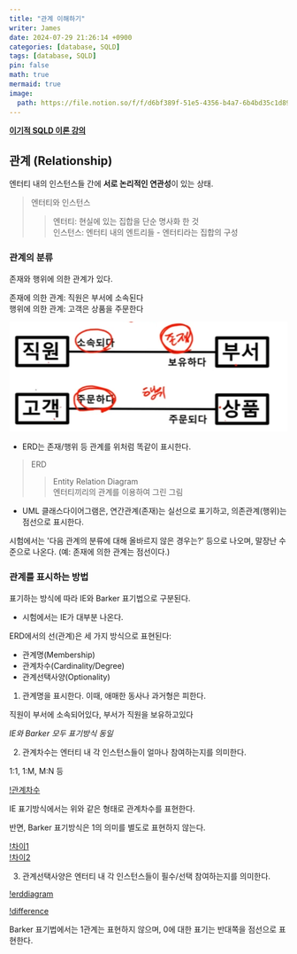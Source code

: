 ```yaml
---
title: "관계 이해하기"
writer: James
date: 2024-07-29 21:26:14 +0900
categories: [database, SQLD]
tags: [database, SQLD]
pin: false
math: true
mermaid: true
image:
  path: https://file.notion.so/f/f/d6bf389f-51e5-4356-b4a7-6b4bd35c1d89/dc53bd14-688b-4c51-83c3-f7ad6f2db4b0/Untitled.png?id=712a5cdc-4f2c-4a1b-a0b3-8c60419da21f&table=block&spaceId=d6bf389f-51e5-4356-b4a7-6b4bd35c1d89&expirationTimestamp=1722384000000&signature=ZPsLjZ0F-uGe4omZ39qFRRv4VgbDlPMKhuh66YTj6Ig&downloadName=Untitled.png
---
```


[**이기적 SQLD 이론 강의**](https://www.youtube.com/watch?v=64c0BgeCLAY&t=1s)  

## 관계 (Relationship)  

엔터티 내의 인스턴스들 간에 **서로 논리적인 연관성**이 있는 상태.

> 엔터티와 인스턴스   
>> 엔터티: 현실에 있는 집합을 단순 명사화 한 것  
>> 인스턴스: 엔터티 내의 엔트리들 - 엔터티라는 집합의 구성  

### 관계의 분류  

존재와 행위에 의한 관계가 있다.  

존재에 의한 관계: 직원은 부서에 소속된다  
행위에 의한 관계: 고객은 상품을 주문한다  

![alt text](image.png)

- ERD는 존재/행위 등 관계를 위처럼 똑같이 표시한다. 

> ERD  
>> Entity Relation Diagram  
>> 엔터티끼리의 관계를 이용하여 그린 그림  

- UML 클래스다이어그램은, 연간관계(존재)는 실선으로 표기하고, 의존관계(행위)는 점선으로 표시한다.  

시험에서는 '다음 관계의 분류에 대해 올바르지 않은 경우는?' 등으로 나오며, 말장난 수준으로 나온다. (예: 존재에 의한 관계는 점선이다.)  

### 관계를 표시하는 방법  

표기하는 방식에 따라 IE와 Barker 표기법으로 구분된다.  
- 시험에서는 IE가 대부분 나온다.  

ERD에서의 선(관계)은 세 가지 방식으로 표현된다:  

- 관계명(Membership)
- 관계차수(Cardinality/Degree)
- 관계선택사양(Optionality)  

1. 관계명을 표시한다. 이때, 애매한 동사나 과거형은 피한다.  

직원이 부서에 소속되어있다, 부서가 직원을 보유하고있다  

*IE와 Barker 모두 표기방식 동일*  

2. 관계차수는 엔터티 내 각 인스턴스들이 얼마나 참여하는지를 의미한다.  

1:1, 1:M, M:N 등  

[!관계차수](https://mblogthumb-phinf.pstatic.net/MjAxODExMTlfMjE3/MDAxNTQyNjM4Mjk2MDg4.EmvBgBtbc0lT4BZPnZ8uxsXUAB0g2w1ywkkf8hCS8C0g.zuCjeQTS814lsqwUfglO2XPR0RePTEzi9tCvK7hu2wwg.PNG.qbxlvnf11/ERD-Notation.PNG?type=w800)   

IE 표기방식에서는 위와 같은 형태로 관계차수를 표현한다. 

반면, Barker 표기방식은 1의 의미를 별도로 표현하지 않는다.  

[!차이1](https://velog.velcdn.com/images/mjieun/post/fad96a6f-f246-41a1-b7a3-781df8fde6e4/image.png)    
[!차이2](https://velog.velcdn.com/images/mjieun/post/4f2665e3-1e4b-47c9-959a-0cdd0d82672a/image.png)  

3. 관계선택사양은 엔터티 내 각 인스턴스들이 필수/선택 참여하는지를 의미한다.  

[!erddiagram](https://file.notion.so/f/f/d6bf389f-51e5-4356-b4a7-6b4bd35c1d89/dc53bd14-688b-4c51-83c3-f7ad6f2db4b0/Untitled.png?id=712a5cdc-4f2c-4a1b-a0b3-8c60419da21f&table=block&spaceId=d6bf389f-51e5-4356-b4a7-6b4bd35c1d89&expirationTimestamp=1722384000000&signature=ZPsLjZ0F-uGe4omZ39qFRRv4VgbDlPMKhuh66YTj6Ig&downloadName=Untitled.png)  

[!difference](https://file.notion.so/f/f/d6bf389f-51e5-4356-b4a7-6b4bd35c1d89/ec9807a9-0883-4e1c-9089-f242d2e35dc1/Untitled.png?id=42061f47-feb2-4cab-8886-93a8bd482a50&table=block&spaceId=d6bf389f-51e5-4356-b4a7-6b4bd35c1d89&expirationTimestamp=1722384000000&signature=2Zth3tr3ZP_MccHgAKTNWDaYHZ8-TGwOqNtHotVUOKM&downloadName=Untitled.png)  

Barker 표기법에서는 1관계는 표현하지 않으며, 0에 대한 표기는 반대쪽을 점선으로 표현한다.   





